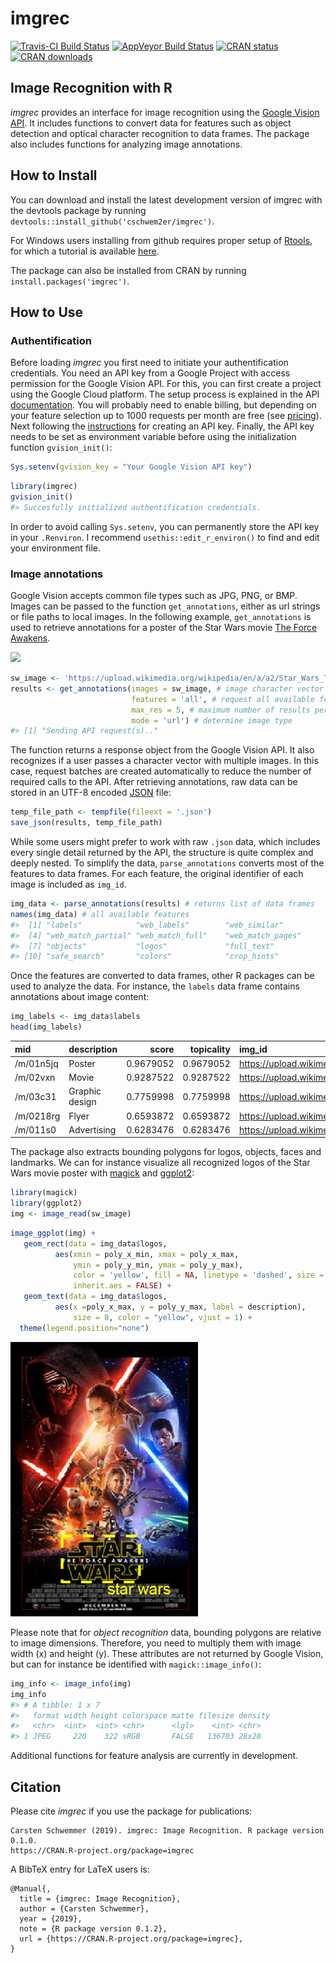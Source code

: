 
<!-- README.md is generated from README.Rmd. Please edit that file -->

# imgrec

[![Travis-CI Build
Status](https://travis-ci.org/cschwem2er/imgrec.svg?branch=master)](https://travis-ci.org/cschwem2er/imgrec)
[![AppVeyor Build
Status](https://ci.appveyor.com/api/projects/status/github/cschwem2er/imgrec?branch=master&svg=true)](https://ci.appveyor.com/project/cschwem2er/imgrec)
[![CRAN
status](https://www.r-pkg.org/badges/version/imgrec)](https://cran.r-project.org/package=imgrec)
[![CRAN
downloads](https://cranlogs.r-pkg.org/badges/grand-total/imgrec)](https://cran.rstudio.com/web/packages/imgrec/index.html)

## Image Recognition with R

*imgrec* provides an interface for image recognition using the [Google
Vision API](https://cloud.google.com/vision/). It includes functions to
convert data for features such as object detection and optical character
recognition to data frames. The package also includes functions for
analyzing image annotations.

## How to Install

You can download and install the latest development version of imgrec
with the devtools package by running
`devtools::install_github('cschwem2er/imgrec')`.

For Windows users installing from github requires proper setup of
[Rtools](https://cran.r-project.org/bin/windows/Rtools/), for which a
tutorial is available
[here](https://github.com/stan-dev/rstan/wiki/Installing-RStan-from-source-on-Windows).

The package can also be installed from CRAN by running
`install.packages('imgrec')`.

## How to Use

### Authentification

Before loading *imgrec* you first need to initiate your authentification
credentials. You need an API key from a Google Project with access
permission for the Google Vision API. For this, you can first create a
project using the Google Cloud platform. The setup process is explained
in the API
[documentation](https://cloud.google.com/vision/docs/before-you-begin).
You will probably need to enable billing, but depending on your feature
selection up to 1000 requests per month are free (see
[pricing](https://cloud.google.com/vision/pricing)). Next following the
[instructions](https://cloud.google.com/docs/authentication/api-keys#creating_an_api_key)
for creating an API key. Finally, the API key needs to be set as
environment variable before using the initialization function
`gvision_init()`:

``` r
Sys.setenv(gvision_key = "Your Google Vision API key")
```

``` r
library(imgrec)
gvision_init()
#> Succesfully initialized authentification credentials.
```

In order to avoid calling `Sys.setenv`, you can permanently store the
API key in your `.Renviron`. I recommend `usethis::edit_r_environ()` to
find and edit your environment file.

### Image annotations

Google Vision accepts common file types such as JPG, PNG, or BMP. Images
can be passed to the function `get_annotations`, either as url strings
or file paths to local images. In the following example,
`get_annotations` is used to retrieve annotations for a poster of the
Star Wars movie [The Force
Awakens](https://en.wikipedia.org/wiki/Star_Wars:_The_Force_Awakens).

<img src='https://upload.wikimedia.org/wikipedia/en/a/a2/Star_Wars_The_Force_Awakens_Theatrical_Poster.jpg' width='250'>

``` r
sw_image <- 'https://upload.wikimedia.org/wikipedia/en/a/a2/Star_Wars_The_Force_Awakens_Theatrical_Poster.jpg'
results <- get_annotations(images = sw_image, # image character vector
                           features = 'all', # request all available features
                           max_res = 5, # maximum number of results per feature
                           mode = 'url') # determine image type
#> [1] "Sending API request(s).."
```

The function returns a response object from the Google Vision API. It
also recognizes if a user passes a character vector with multiple
images. In this case, request batches are created automatically to
reduce the number of required calls to the API. After retrieving
annotations, raw data can be stored in an UTF-8 encoded
[JSON](https://en.wikipedia.org/wiki/JSON) file:

``` r
temp_file_path <- tempfile(fileext = '.json')
save_json(results, temp_file_path)
```

While some users might prefer to work with raw `.json` data, which
includes every single detail returned by the API, the structure is quite
complex and deeply nested. To simplify the data, `parse_annotations`
converts most of the features to data frames. For each feature, the
original identifier of each image is included as `img_id`.

``` r
img_data <- parse_annotations(results) # returns list of data frames
names(img_data) # all available features
#>  [1] "labels"            "web_labels"        "web_similar"      
#>  [4] "web_match_partial" "web_match_full"    "web_match_pages"  
#>  [7] "objects"           "logos"             "full_text"        
#> [10] "safe_search"       "colors"            "crop_hints"
```

Once the features are converted to data frames, other R packages can be
used to analyze the data. For instance, the `labels` data frame contains
annotations about image content:

``` r
img_labels <- img_data$labels
head(img_labels)
```

| mid       | description    |     score | topicality | img\_id                                                                                            |
| :-------- | :------------- | --------: | ---------: | :------------------------------------------------------------------------------------------------- |
| /m/01n5jq | Poster         | 0.9679052 |  0.9679052 | <https://upload.wikimedia.org/wikipedia/en/a/a2/Star_Wars_The_Force_Awakens_Theatrical_Poster.jpg> |
| /m/02vxn  | Movie          | 0.9287522 |  0.9287522 | <https://upload.wikimedia.org/wikipedia/en/a/a2/Star_Wars_The_Force_Awakens_Theatrical_Poster.jpg> |
| /m/03c31  | Graphic design | 0.7759998 |  0.7759998 | <https://upload.wikimedia.org/wikipedia/en/a/a2/Star_Wars_The_Force_Awakens_Theatrical_Poster.jpg> |
| /m/0218rg | Flyer          | 0.6593872 |  0.6593872 | <https://upload.wikimedia.org/wikipedia/en/a/a2/Star_Wars_The_Force_Awakens_Theatrical_Poster.jpg> |
| /m/011s0  | Advertising    | 0.6283476 |  0.6283476 | <https://upload.wikimedia.org/wikipedia/en/a/a2/Star_Wars_The_Force_Awakens_Theatrical_Poster.jpg> |

The package also extracts bounding polygons for logos, objects, faces
and landmarks. We can for instance visualize all recognized logos of the
Star Wars movie poster with
[magick](https://CRAN.R-project.org/package=magick) and
[ggplot2](https://CRAN.R-project.org/package=ggplot2):

``` r
library(magick)
library(ggplot2)
img <- image_read(sw_image)
```

``` r
image_ggplot(img) + 
   geom_rect(data = img_data$logos, 
          aes(xmin = poly_x_min, xmax = poly_x_max, 
              ymin = poly_y_min, ymax = poly_y_max),
              color = 'yellow', fill = NA, linetype = 'dashed', size = 2,
              inherit.aes = FALSE) +
   geom_text(data = img_data$logos, 
          aes(x =poly_x_max, y = poly_y_max, label = description),
              size = 8, color = "yellow", vjust = 1) +
  theme(legend.position="none")
```

<img src="man/figures/sw_logo_rec.png" width="300">

Please note that for *object recognition* data, bounding polygons are
relative to image dimensions. Therefore, you need to multiply them with
image width (x) and height (y). These attributes are not returned by
Google Vision, but can for instance be identified with
`magick::image_info()`:

``` r
img_info <- image_info(img) 
img_info
#> # A tibble: 1 x 7
#>   format width height colorspace matte filesize density
#>   <chr>  <int>  <int> <chr>      <lgl>    <int> <chr>  
#> 1 JPEG     220    322 sRGB       FALSE   136703 28x28
```

Additional functions for feature analysis are currently in development.

## Citation

Please cite *imgrec* if you use the package for publications:

    Carsten Schwemmer (2019). imgrec: Image Recognition. R package version 0.1.0.
    https://CRAN.R-project.org/package=imgrec

A BibTeX entry for LaTeX users is:

    @Manual{,
      title = {imgrec: Image Recognition},
      author = {Carsten Schwemmer},
      year = {2019},
      note = {R package version 0.1.2},
      url = {https://CRAN.R-project.org/package=imgrec},
    }

